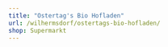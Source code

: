 ```yaml
---
title: "Ostertag's Bio Hofladen"
url: /wilhermsdorf/ostertags-bio-hofladen/
shop: Supermarkt
---
```

